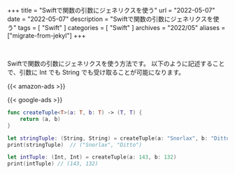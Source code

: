 +++
title =  "Swiftで関数の引数にジェネリクスを使う"
url = "2022-05-07"
date = "2022-05-07"
description = "Swiftで関数の引数にジェネリクスを使う"
tags = [
  "Swift"
]
categories = [
  "Swift"
]
archives = "2022/05"
aliases = ["migrate-from-jekyl"]
+++

<br>

Swiftで関数の引数にジェネリクスを使う方法です。
以下のように記述することで、引数に Int でも String でも受け取ることが可能になります。

<!-- Amazon Ads -->
{{< amazon-ads >}}

<!-- Google Ads -->
{{< google-ads >}}

```swift
func createTuple<T>(a: T, b: T) -> (T, T) {
    return (a, b)
}

let stringTuple: (String, String) = createTuple(a: "Snorlax", b: "Ditto")
print(stringTuple)  // ("Snorlax", "Ditto")

let intTuple: (Int, Int) = createTuple(a: 143, b: 132)
print(intTuple) // (143, 132)
```
